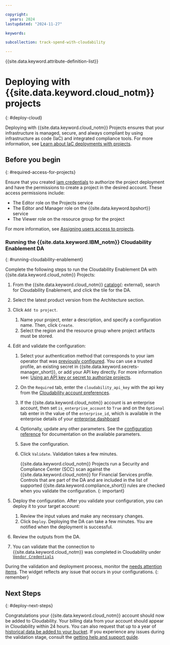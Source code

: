 ```yaml
---

copyright:
  years: 2024
lastupdated: "2024-11-27"

keywords:

subcollection: track-spend-with-cloudability

---
```


{{site.data.keyword.attribute-definition-list}}

# Deploying with {{site.data.keyword.cloud_notm}} projects
{: #deploy-cloud}

Deploying with {{site.data.keyword.cloud_notm}} Projects ensures that your infrastructure is managed, secure, and always compliant by using infrastructure as code (IaC) and integrated compliance tools. For more information, see [Learn about IaC deployments with projects](/docs/secure-enterprise?topic=secure-enterprise-understanding-projects).


## Before you begin
{: #required-access-for-projects}

Ensure that you created [iam credentials](/docs/track-spend-with-cloudability?topic=track-spend-with-cloudability-planning) to authorize the project deployment and have the permissions to create a project in the desired account. These access permissions include:

- The Editor role on the Projects service
- The Editor and Manager role on the {{site.data.keyword.bpshort}} service
- The Viewer role on the resource group for the project

For more information, see [Assigning users access to projects](/docs/secure-enterprise?topic=secure-enterprise-access-project).

### Running the {{site.data.keyword.IBM_notm}} Cloudability Enablement DA
{: #running-cloudability-enablement}

Complete the following steps to run the Cloudability Enablement DA with {{site.data.keyword.cloud_notm}} Projects:

1.  From the {{site.data.keyword.cloud_notm}} [catalog](/catalog?search=Cloudability%20Enablement%20label%3Adeployable_architecture#search_results){: external}, search for Cloudability Enablement, and click the tile for the DA.
2.  Select the latest product version from the Architecture section.
3.  Click `Add to project`.
    1.  Name your project, enter a description, and specify a configuration name. Then, click `Create`.
    2.  Select the region and the resource group where project artifacts must be stored.
4.  Edit and validate the configuration:
    1.  Select your authentication method that corresponds to your iam operator that was [previously configured](/docs/track-spend-with-cloudability?topic=track-spend-with-cloudability-planning#cloudability-iam-prereqs). You can use a trusted profile, an existing secret in {{site.data.keyword.secrets-manager_short}}, or add your API key directly. For more information see: [Using an API key or secret to authorize projects](/docs/secure-enterprise?topic=secure-enterprise-authorize-project).
    2.  On the `Required` tab, enter the `cloudability_api_key` with the api key from the [Cloudability account preferences](/docs/track-spend-with-cloudability?topic=track-spend-with-cloudability-planning#api-key).
    3.  If the {{site.data.keyword.cloud_notm}} account is an enterprise account, then set `is_enterprise_account` to `True` and on the `Optional` tab enter in the value of the `enterprise_id`, which is available in the enterprise details of your [enterprise dashboard](/enterprise)
    4.  Optionally, update any other parameters. See the [configuration reference](/docs/track-spend-with-cloudability?topic=track-spend-with-cloudability-configure) for documentation on the available parameters.
    5.  Save the configuration.
    6.  Click `Validate`. Validation takes a few minutes.

        {{site.data.keyword.cloud_notm}} Projects run a Security and Compliance Center (SCC) scan against the {{site.data.keyword.cloud_notm}} for Financial Services profile. Controls that are part of the DA and are included in the list of supported {{site.data.keyword.compliance_short}} rules are checked when you validate the configuration.
{: important}

5.  Deploy the configuration. After you validate your configuration, you can deploy it to your target account:

    1.  Review the input values and make any necessary changes.
    2.  Click `Deploy`. Deploying the DA can take a few minutes. You are notified when the deployment is successful.

6.  Review the outputs from the DA.

7.  You can validate that the connection to {{site.data.keyword.cloud_notm}} was completed in Cloudability under [`Vendor Credentials`](https://app.apptio.com/cloudability#/credentials/ibm)

During the validation and deployment process, monitor the [needs attention items](/docs/secure-enterprise?topic=secure-enterprise-needs-attention-projects). The widget reflects any issue that occurs in your configurations.
{: remember}

## Next Steps
{: #deploy-next-steps}

Congratulations your {{site.data.keyword.cloud_notm}} account should now be added to Cloudability. Your billing data from your account should appear in Cloudability within 24 hours. You can also request that up to a year of [historical data be added to your bucket](/docs/account?topic=account-exporting-your-usage&interface=ui#access-historical-data). If you experience any issues during the validation stage, consult the [getting help and support guide](/docs/track-spend-with-cloudability?topic=track-spend-with-cloudability-help-and-support).
